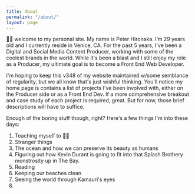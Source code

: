 ```yaml
---
title: About
permalink: "/about/"
layout: page
---
```



👋🏽  welcome to my personal site. My name is Peter Hironaka. I’m 29 years old and I currently reside in Venice, CA. For the past 5 years, I've been a Digital and Social Media Content Producer, working with some of the coolest brands in the world. While it's been a blast and I still enjoy my role as a Producer, my ultimate goal is to become a Front End Web Developer.

I'm hoping to keep this v348 of my website maintained w/some semblance of regularity, but we all know that's just wishful thinking. You'll notice my home page is contains a list of projects I've been involved with, either on the Producer side or as a Front End Dev. If a more comprehensive breakout and case study of each project is required, great. But for now, those brief descriptions will have to suffice.

Enough of the boring stuff though, right? Here's a few things I'm into these days:

1. Teaching myself to 🏄🏽
2. Stranger things
3. The ocean and how we can preserve its beauty as humans
4. Figuring out how Kevin Durant is going to fit into that Splash Brothery monstrosity up in The Bay.
5. Reading
6. Keeping our beaches clean
7. Seeing the world through Kamauri's eyes
8. 
